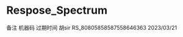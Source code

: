 # Respose_Spectrum
备注        机器码                     过期时间
胡sir    RS_80805858587558646363     2023/03/21
